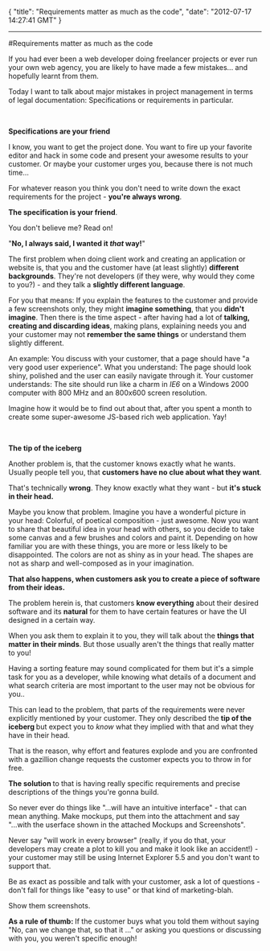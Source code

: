 {
  "title": "Requirements matter as much as the code",
  "date": "2012-07-17 14:27:41 GMT"
}

---

#Requirements matter as much as the code
<p>If you had ever been a web developer doing freelancer projects or ever run your own web agency, you are likely to have made a few mistakes... and hopefully learnt from them.</p>&#13;
<p>Today I want to talk about major mistakes in project management in terms of legal documentation: Specifications or requirements in particular.</p>&#13;
<p><strong><br /></strong></p>&#13;
<p><strong>Specifications are your friend</strong></p>&#13;
<p>I know, you want to get the project done. You want to fire up your favorite editor and hack in some code and present your awesome results to your customer. Or maybe your customer urges you, because there is not much time...</p>&#13;
<p>For whatever reason you think you don't need to write down the exact requirements for the project - <strong>you're always wrong</strong>.</p>&#13;
<p><strong>The specification is your friend</strong>. </p>&#13;
<p>You don't believe me? Read on!</p>&#13;
<p>"<strong>No, I always said, I wanted it <em>that</em> way!</strong>"</p>&#13;
<p>The first problem when doing client work and creating an application or website is, that you and the customer have (at least slightly) <strong>different backgrounds</strong>. They're not developers (if they were, why would they come to you?) - and they talk a <strong>slightly different language</strong>.</p>&#13;
<p>For you that means: If you explain the features to the customer and provide a few screenshots only, they might <strong>imagine something</strong>, that you <strong>didn't imagine</strong>. Then there is the time aspect - after having had a lot of<strong> talking, creating and discarding ideas</strong>, making plans, explaining needs you and your customer may not <strong>remember the same things</strong> or understand them slightly different.</p>&#13;
<p>An example: You discuss with your customer, that a page should have "a very good user experience". What you understand: The page should look shiny, polished and the user can easily navigate through it. Your customer understands: The site should run like a charm in <em>IE6 </em>on a Windows 2000 computer with 800 MHz and an 800x600 screen resolution.</p>&#13;
<p>Imagine how it would be to find out about that, after you spent a month to create some super-awesome JS-based rich web application. Yay!</p>&#13;
<p><strong><br /></strong></p>&#13;
<p><strong>The tip of the iceberg</strong></p>&#13;
<p>Another problem is, that the customer knows exactly what he wants. Usually people tell you, that <strong>customers have no clue about what they want</strong>.</p>&#13;
<p>That's technically <strong>wrong</strong>. They know exactly what they want - but <strong>it's stuck in their head.</strong></p>&#13;
<p>Maybe you know that problem. Imagine you have a wonderful picture in your head: Colorful, of poetical composition - just awesome. Now you want to share that beautiful idea in your head with others, so you decide to take some canvas and a few brushes and colors and paint it. Depending on how familiar you are with these things, you are more or less likely to be disappointed. The colors are not as shiny as in your head. The shapes are not as sharp and well-composed as in your imagination.</p>&#13;
<p><strong>That also happens, when customers ask you to create a piece of software from their ideas.</strong></p>&#13;
<p>The problem herein is, that customers <strong>know everything</strong> about their desired software and its <strong>natural</strong> for them to have certain features or have the UI designed in a certain way.</p>&#13;
<p>When you ask them to explain it to you, they will talk about the <strong>things that matter in their minds</strong>. But those usually aren't the things that really matter to you!</p>&#13;
<p>Having a sorting feature may sound complicated for them but it's a simple task for you as a developer, while knowing what details of a document and what search criteria are most important to the user may not be obvious for you..</p>&#13;
<p>This can lead to the problem, that parts of the requirements were never explicitly mentioned by your customer. They only described the <strong>tip of the iceberg </strong>but expect you to <em>know</em> what they implied with that and what they have in their head.</p>&#13;
&#13;
<p>That is the reason, why effort and features explode and you are confronted with a gazillion change requests the customer expects you to throw in for free.</p>&#13;
&#13;
<p><strong>The solution </strong>to that is having really specific requirements and precise descriptions of the things you're gonna build.</p>&#13;
<p>So never ever do things like "...will have an intuitive interface" - that can mean anything. Make mockups, put them into the attachment and say "...with the userface shown in the attached Mockups and Screenshots".</p>&#13;
<p>Never say "will work in every browser" (really, if you do that, your developers may create a plot to kill you and make it look like an accident!) - your customer may still be using Internet Explorer 5.5 and you don't want to support that.</p>&#13;
<p>Be as exact as possible and talk with your customer, ask a lot of questions - don't fall for things like "easy to use" or that kind of marketing-blah. </p>&#13;
<p>Show them screenshots.</p>&#13;
&#13;
<p><strong>As a rule of thumb: </strong>If the customer buys what you told them without saying "No, can we change that, so that it ..." or asking you questions or discussing with you, you weren't specific enough!</p> 